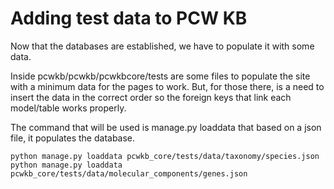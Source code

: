 # Adding test data to PCW KB

Now that the databases are established, we have to populate it with some data.

Inside pcwkb/pcwkb/pcwkbcore/tests are some files to populate the site with a minimum data for the pages to work. But, for those there, is a need to insert the data in the correct order so the foreign keys that link each model/table works properly.

The command that will be used is manage.py loaddata that based on a json file, it populates the database.

```
python manage.py loaddata pcwkb_core/tests/data/taxonomy/species.json
python manage.py loaddata pcwkb_core/tests/data/molecular_components/genes.json
```